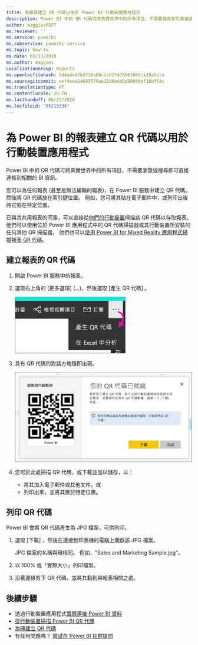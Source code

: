 ```yaml
---
title: 為報表建立 QR 代碼以用於 Power BI 行動裝置應用程式
description: Power BI 中的 QR 代碼可將真實世界中的所有項目，不需要搜尋即可直接連接到相關的 BI 資訊。
author: maggiesMSFT
ms.reviewer: ''
ms.service: powerbi
ms.subservice: powerbi-service
ms.topic: how-to
ms.date: 03/13/2018
ms.author: maggies
LocalizationGroup: Reports
ms.openlocfilehash: 544a4e476d730a6bccc02f476903005ca19a5cca
ms.sourcegitcommit: eef4eee24695570ae3186b4d8d99660df16bf54c
ms.translationtype: HT
ms.contentlocale: zh-TW
ms.lasthandoff: 06/23/2020
ms.locfileid: "85219336"
---
```

# <a name="create-a-qr-code-for-a-report-in-power-bi-to-use-in-the-mobile-apps"></a>為 Power BI 的報表建立 QR 代碼以用於行動裝置應用程式
Power BI 中的 QR 代碼可將真實世界中的所有項目，不需要瀏覽或搜尋即可直接連接到相關的 BI 資訊。

您可以為任何報表 (甚至是無法編輯的報表)，在 Power BI 服務中建立 QR 代碼。 然後將 QR 代碼放在索引鍵位置。 例如，您可將其貼在電子郵件中，或列印出後將它貼在特定位置。 

已與其共用報表的同事，可以直接從[他們的行動裝置](../consumer/mobile/mobile-apps-qr-code.md)掃描該 QR 代碼以存取報表。 他們可以使用位於 Power BI 應用程式中的 QR 代碼掃描器或其行動裝置所安裝的任何其他 QR 掃描器。 他們也可以[使用 Power BI for Mixed Reality 應用程式掃描報表 QR 代碼](../consumer/mobile/mobile-mixed-reality-app.md#scan-a-report-qr-code-in-holographic-view)。

## <a name="create-a-qr-code-for-a-report"></a>建立報表的 QR 代碼
1. 開啟 Power BI 服務中的報表。
2. 選取右上角的 [更多選項]  (...)，然後選取 [產生 QR 代碼]  。 
   
    ![](media/service-create-qr-code-for-report/power-bi-create-qr-code-report.png)
3. 具有 QR 代碼的對話方塊隨即出現。 
   
    ![](media/service-create-qr-code-for-report/powerbi_report_qrcode.png)
4. 您可於此處掃描 QR 代碼，或下載並加以儲存，以： 
   
   * 將其加入電子郵件或其他文件，或 
   * 列印出來，並將其置於特定位置。 

## <a name="print-the-qr-code"></a>列印 QR 代碼
Power BI 會將 QR 代碼產生為 JPG 檔案，可供列印。 

1. 選取 [下載]  ，然後在連接到印表機的電腦上開啟該 JPG 檔案。  
   
   JPG 檔案的名稱與磚相同。 例如，"Sales and Marketing Sample.jpg"。
   
1. 以 100% 或「實際大小」列印檔案。  
2. 沿著邊緣剪下 QR 代碼，並將其黏到與報表相關之處。 

## <a name="next-steps"></a>後續步驟
* 透過行動裝置應用程式[實際連接 Power BI 資料](../consumer/mobile/mobile-apps-data-in-real-world-context.md)
* [從行動裝置掃描 Power BI QR 代碼](../consumer/mobile/mobile-apps-qr-code.md)
* [為磚建立 QR 代碼](service-create-qr-code-for-tile.md)
* 有任何問題嗎？ [嘗試在 Power BI 社群提問](https://community.powerbi.com/)
